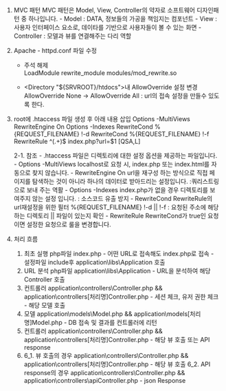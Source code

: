 1. MVC 패턴
	MVC 패턴은 Model, View, Controller의 약자로 소프트웨어 디자인패턴 중 하나입니다.
		- Model : DATA, 정보들의 가공을 책임지는 컴포넌트
		- View : 사용자 인터페이스 요소로, 데이타를 기반으로 사용자들이 볼 수 있는 화면
		- Controller : 모델과 뷰를 연결해주는 다리 역할

2. Apache - httpd.conf 파일 수정
	- 주석 해제       
	LoadModule rewrite_module modules/mod_rewrite.so

	- <Directory "${SRVROOT}/htdocs">내 AllowOverride 설정 변경
		AllowOverride None -> AllowOverride All : url의 접속 설정을 만들수 있도록 한다.

3. root에 .htaccess 파일 생성 후 아래 내용 삽입
	Options -MultiViews
	RewriteEngine On
	Options -Indexes
	RewriteCond %{REQUEST_FILENAME} !-d
	RewriteCond %{REQUEST_FILENAME} !-f
	RewriteRule ^(.+)$ index.php?url=$1 [QSA,L]

	2-1. 참조
		- .htaccess 파일은 디렉토리에 대한 설정 옵션을 제공하는 파일입니다.
		- Options -MultiViews
			localhost로 요청 시, index.php 또는 index.html를 자동으로 찾지 않습니다.
		- RewriteEngine On
			url을 재구성 하는 방식으로 직접 페이지를 탐색하는 것이 아니라 하나의 데이터로 받아드리는 설정입니다. :쿼리스트링으로 보내 주는 역활
		- Options -Indexes
			index.php가 없을 경우 디렉토리를 보여주지 않는 설정 입니다. : 소스코드 유출 방지
		- RewriteCond
			RewriteRule의 url재설정을 위한 필터
			%{REQUEST_FILENAME} !-d || !-f : 요청된 주소에 해당하는 디렉토리 || 파일이 있는지 확인
		- RewriteRule
			RewriteCond가 true인 요청이면 설정한 요청으로 룰을 변경합니다.

4. 처리 흐름
	1. 최초 실행 php파일
		index.php
			- 어떤 URL로 접속해도 index.php로 접속
			- 설정파일 include후 application\libs\Application 호출
	2. URL 분석 php파일
		application\libs\Application
			- URL을 분석하여 해당 Controller 호출
	3. 컨트롤러
		application\controllers\Controller.php && application\controllers\[처리명]Controller.php
			- 세션 체크, 유저 권한 체크
			- 해당 모델 호출
	4. 모델
		application\models\Model.php && application\models\[처리명]Model.php
			- DB 접속 및 결과를 컨트롤러에 리턴
	5. 컨트롤러
		application\controllers\Controller.php && application\controllers\[처리명]Controller.php
			- 해당 뷰 호출 또는 API response
	6. 
		6_1. 뷰 호출의 경우
			application\controllers\Controller.php && application\controllers\[처리명]Controller.php
				- 해당 뷰 호출
		6_2. API response의 경우
			application\controllers\Controller.php && application\controllers\apiController.php
				- json Response
